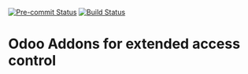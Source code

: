 
<!-- /!\ Non OCA Context : Set here the badge of your runbot / runboat instance. -->
[![Pre-commit Status](https://github.com/it-projects-llc/access-addons/actions/workflows/pre-commit.yml/badge.svg?branch=15.0)](https://github.com/it-projects-llc/access-addons/actions/workflows/pre-commit.yml?query=branch%3A15.0)
[![Build Status](https://github.com/it-projects-llc/access-addons/actions/workflows/test.yml/badge.svg?branch=15.0)](https://github.com/it-projects-llc/access-addons/actions/workflows/test.yml?query=branch%3A15.0)
<!-- /!\ Non OCA Context : Set here the badge of your translation instance. -->

<!-- /!\ do not modify above this line -->

# Odoo Addons for extended access control

<!-- /!\ do not modify below this line -->

<!-- /!\ Non OCA Context : Set here the full description of your organization. -->
